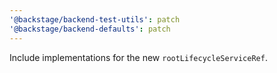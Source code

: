 ```yaml
---
'@backstage/backend-test-utils': patch
'@backstage/backend-defaults': patch
---
```


Include implementations for the new `rootLifecycleServiceRef`.
